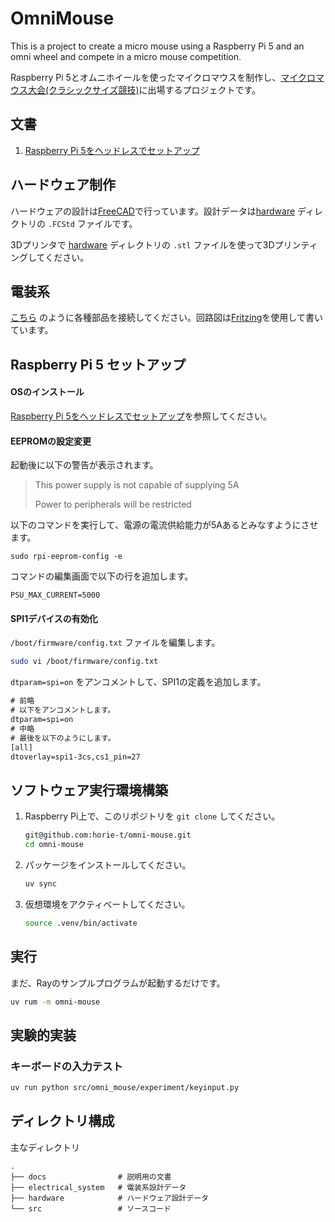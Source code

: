 # OmniMouse

This is a project to create a micro mouse using a Raspberry Pi 5 and an omni wheel and compete in a micro mouse competition.

Raspberry Pi 5とオムニホイールを使ったマイクロマウスを制作し、[マイクロマウス大会(クラシックサイズ競技)](https://www.ntf.or.jp/?page_id=25)に出場するプロジェクトです。

## 文書

1. [Raspberry Pi 5をヘッドレスでセットアップ](docs/raspberry_pi_5_os_setup.md)

## ハードウェア制作

ハードウェアの設計は[FreeCAD](https://www.freecad.org/index.php?lang=ja)で行っています。設計データは[hardware](./hardware/) ディレクトリの `.FCStd` ファイルです。

3Dプリンタで [hardware](./hardware/) ディレクトリの `.stl` ファイルを使って3Dプリンティングしてください。

## 電装系

[こちら](./electrical_system/OmniMouse_Circuit.png) のように各種部品を接続してください。回路図は[Fritzing](https://fritzing.org/)を使用して書いています。

## Raspberry Pi 5 セットアップ

#### OSのインストール

[Raspberry Pi 5をヘッドレスでセットアップ](docs/raspberry_pi_5_os_setup.md)を参照してください。

#### EEPROMの設定変更

起動後に以下の警告が表示されます。

> This power supply is not capable of supplying 5A
> 
> Power to peripherals will be restricted

以下のコマンドを実行して、電源の電流供給能力が5Aあるとみなすようにさせます。

```
sudo rpi-eeprom-config -e
```

コマンドの編集画面で以下の行を追加します。

```
PSU_MAX_CURRENT=5000
```

#### SPI1デバイスの有効化

`/boot/firmware/config.txt` ファイルを編集します。

```bash
sudo vi /boot/firmware/config.txt
```

`dtparam=spi=on` をアンコメントして、SPI1の定義を追加します。

```txt
# 前略
# 以下をアンコメントします。
dtparam=spi=on
# 中略
# 最後を以下のようにします。
[all]
dtoverlay=spi1-3cs,cs1_pin=27
```

## ソフトウェア実行環境構築

1. Raspberry Pi上で、このリポジトリを `git clone` してください。  
    ```bash
    git@github.com:horie-t/omni-mouse.git
    cd omni-mouse
    ```
2. パッケージをインストールしてください。  
    ```bash
    uv sync
    ```
3. 仮想環境をアクティベートしてください。
    ```bash
    source .venv/bin/activate
    ```

## 実行

まだ、Rayのサンプルプログラムが起動するだけです。

```bash
uv rum -m omni-mouse
```

## 実験的実装

### キーボードの入力テスト

```bash
uv run python src/omni_mouse/experiment/keyinput.py
```

## ディレクトリ構成

主なディレクトリ

```
.
├── docs                # 説明用の文書
├── electrical_system   # 電装系設計データ
├── hardware            # ハードウェア設計データ
└── src                 # ソースコード
```